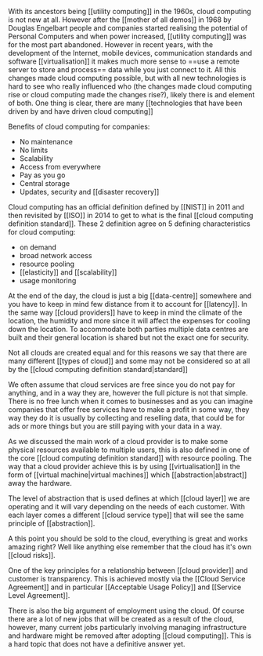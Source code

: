 With its ancestors being [[utility computing]] in the 1960s, cloud computing is not new at all. However after the [[mother of all demos]] in 1968 by Douglas Engelbart people and companies started realising the potential of Personal Computers and when power increased, [[utility computing]] was for the most part abandoned.
However in recent years, with the development of the Internet, mobile devices, communication standards and software [[virtualisation]] it makes much more sense to ==use a remote server to store and process== data while you just connect to it. All this changes made cloud computing possible, but with all new technologies is hard to see who really influenced who (the changes made cloud computing rise or cloud computing made the changes rise?), likely there is and element of both. One thing is clear, there are many [[technologies that have been driven by and have driven cloud computing]]


Benefits of cloud computing for companies:
- No maintenance
- No limits
- Scalability
- Access from everywhere
- Pay as you go
- Central storage
- Updates, security and [[disaster recovery]]

Cloud computing has an official definition defined by [[NIST]] in 2011 and then revisited by [[ISO]] in 2014 to get to what is the final [[cloud computing definition standard]]. These 2 definition agree on 5 defining characteristics for cloud computing:
- on demand
- broad network access
- resource pooling
- [[elasticity]] and [[scalability]]
- usage monitoring

At the end of the day, the cloud is just a big [[data-centre]] somewhere and you have to keep in mind few distance from it to account for [[latency]]. In the same way [[cloud providers]] have to keep in mind the climate of the location, the humidity and more since it will affect the expenses for cooling down the location. To accommodate both parties multiple data centres are built and their general location is shared but not the exact one for security.

Not all clouds are created equal and for this reasons we say that there are many different [[types of cloud]] and some may not be considered so at all by the [[cloud computing definition standard|standard]]

We often assume that cloud services are free since you do not pay for anything, and in a way they are, however the full picture is not that simple. There is no free lunch when it comes to businesses and as you can imagine companies that offer free services have to make a profit in some way, they way they do it is usually by collecting and reselling data, that could be for ads or more things but you are still paying with your data in a way.

As we discussed the main work of a cloud provider is to make some physical resources available to multiple users, this is also defined in one of the core [[cloud computing definition standard]] with resource pooling.
The way that a cloud provider achieve this is by using [[virtualisation]] in the form of [[virtual machine|virtual machines]] which [[abstraction|abstract]] away the hardware.

The level of abstraction that is used defines at which [[cloud layer]] we are operating and it will vary depending on the needs of each customer. With each layer comes a different [[cloud service type]] that will see the same principle of [[abstraction]].

A this point you should be sold to the cloud, everything is great and works amazing right? Well like anything else remember that the cloud has it's own [[cloud risks]].

One of the key principles for a relationship between [[cloud provider]] and customer is transparency. This is achieved mostly via the [[Cloud Service Agreement]] and in particular [[Acceptable Usage Policy]] and [[Service Level Agreement]]. 

There is also the big argument of employment using the cloud. Of course there are a lot of new jobs that will be created as a result of the cloud, however, many current jobs particularly involving managing infrastructure and hardware might be removed after adopting [[cloud computing]]. This is a hard topic that does not have a definitive answer yet.

